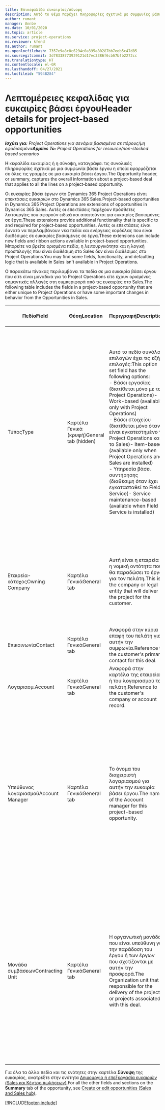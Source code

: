 ```yaml
---
title: Επικεφαλίδα ευκαιρίας/σύνοψη
description: Αυτό το θέμα παρέχει πληροφορίες σχετικά με συμφωνίες βάσει έργου και με γραμμές ευκαιριών βάσει έργου.
author: rumant
manager: Annbe
ms.date: 10/01/2020
ms.topic: article
ms.service: project-operations
ms.reviewer: kfend
ms.author: rumant
ms.openlocfilehash: 7357e9a8c8c6294c0a395a80287bb7eeb5c47d85
ms.sourcegitcommit: 3d78338773929121d17ec3386f6cb67bfb2272cc
ms.translationtype: HT
ms.contentlocale: el-GR
ms.lasthandoff: 04/27/2021
ms.locfileid: "5948284"
---
```

# <a name="header-details-for-project-based-opportunities"></a><span data-ttu-id="ebde6-103">Λεπτομέρειες κεφαλίδας για ευκαιρίες βάσει έργου</span><span class="sxs-lookup"><span data-stu-id="ebde6-103">Header details for project-based opportunities</span></span>

<span data-ttu-id="ebde6-104">_**Ισχύει για:** Project Operations για σενάρια βασισμένα σε πόρους/μη εφοδιασμένα_</span><span class="sxs-lookup"><span data-stu-id="ebde6-104">_**Applies To:** Project Operations for resource/non-stocked based scenarios_</span></span>


<span data-ttu-id="ebde6-105">Η κεφαλίδα ευκαιρίας ή η σύνοψη, καταγράφει τις συνολικές πληροφορίες σχετικά με μια συμφωνία βάσει έργου η οποία εφαρμόζεται σε όλες τις γραμμές σε μια ευκαιρία βάσει έργου.</span><span class="sxs-lookup"><span data-stu-id="ebde6-105">The Opportunity header, or summary, captures the overall information about a project-based deal that applies to all the lines on a project-based opportunity.</span></span>

<span data-ttu-id="ebde6-106">Οι ευκαιρίες βάσει έργων στο Dynamics 365 Project Operations είναι επεκτάσεις ευκαιριών στο Dynamics 365 Sales.</span><span class="sxs-lookup"><span data-stu-id="ebde6-106">Project-based opportunities in Dynamics 365 Project Operations are extensions of opportunities in Dynamics 365 Sales.</span></span> <span data-ttu-id="ebde6-107">Αυτές οι επεκτάσεις παρέχουν πρόσθετες λειτουργίες που αφορούν ειδικά και απαιτούνται για ευκαιρίες βασισμένες σε έργα.</span><span class="sxs-lookup"><span data-stu-id="ebde6-107">These extensions provide additional functionality that is specific to and required for project-based opportunities.</span></span> <span data-ttu-id="ebde6-108">Αυτές οι επεκτάσεις είναι δυνατό να περιλαμβάνουν νέα πεδία και ενέργειες κορδέλας που είναι διαθέσιμες σε ευκαιρίες βασισμένες σε έργα.</span><span class="sxs-lookup"><span data-stu-id="ebde6-108">These extensions can include new fields and ribbon actions available in project-based opportunities.</span></span> <span data-ttu-id="ebde6-109">Μπορείτε να βρείτε ορισμένα πεδία, η λειτουργικότητα και η λογική προεπιλογής που είναι διαθέσιμη στο Sales δεν είναι διαθέσιμες στο Project Operations.</span><span class="sxs-lookup"><span data-stu-id="ebde6-109">You may find some fields, functionality, and defaulting logic that is available in Sales isn't available in Project Operations.</span></span>

<span data-ttu-id="ebde6-110">Ο παρακάτω πίνακας περιλαμβάνει τα πεδία σε μια ευκαιρία βάσει έργου που είτε είναι μοναδικά για το Project Operations είτε έχουν ορισμένες σημαντικές αλλαγές στη συμπεριφορά από τις ευκαιρίες στο Sales.</span><span class="sxs-lookup"><span data-stu-id="ebde6-110">The following table includes the fields in a project-based opportunity that are either unique to Project Operations or have some important changes in behavior from the Opportunities in Sales.</span></span>

| <span data-ttu-id="ebde6-111">**Πεδίο**</span><span class="sxs-lookup"><span data-stu-id="ebde6-111">**Field**</span></span> | <span data-ttu-id="ebde6-112">**Θέση**</span><span class="sxs-lookup"><span data-stu-id="ebde6-112">**Location**</span></span> | <span data-ttu-id="ebde6-113">**Περιγραφή**</span><span class="sxs-lookup"><span data-stu-id="ebde6-113">**Description**</span></span> | <span data-ttu-id="ebde6-114">**Κατάντη επίπτωση**</span><span class="sxs-lookup"><span data-stu-id="ebde6-114">**Downstream impact**</span></span> |
| --- | --- | --- | --- |
| <span data-ttu-id="ebde6-115">Τύπος</span><span class="sxs-lookup"><span data-stu-id="ebde6-115">Type</span></span> | <span data-ttu-id="ebde6-116">Καρτέλα Γενικά (κρυφή)</span><span class="sxs-lookup"><span data-stu-id="ebde6-116">General tab (hidden)</span></span> | <span data-ttu-id="ebde6-117">Αυτό το πεδίο συνόλου επιλογών έχει τις εξής επιλογές:</span><span class="sxs-lookup"><span data-stu-id="ebde6-117">This option set field has the following options:</span></span></br><span data-ttu-id="ebde6-118">- Βάσει εργασίας (διατίθεται μόνο με το Project Operations)</span><span class="sxs-lookup"><span data-stu-id="ebde6-118">- Work-based (available only with Project Operations)</span></span></br><span data-ttu-id="ebde6-119">- Βάσει στοιχείου (διατίθεται μόνο όταν είναι εγκατεστημένο το Project Operations και το Sales)</span><span class="sxs-lookup"><span data-stu-id="ebde6-119">- Item-based (available only when Project Operations and Sales are installed)</span></span></br><span data-ttu-id="ebde6-120">- Υπηρεσία βάσει συντήρησης (διαθέσιμη όταν έχει εγκατασταθεί το Field Service)</span><span class="sxs-lookup"><span data-stu-id="ebde6-120">- Service maintenance-based (available when Field Service is installed)</span></span> | <span data-ttu-id="ebde6-121">Όταν χρησιμοποιείτε την εφαρμογή Project Operations, η τιμή αυτού του πεδίου ορίζεται αυτόματα σε **Βάσει εργασίας** και ταξινομείται η ευκαιρία ως βασισμένη σε έργο.</span><span class="sxs-lookup"><span data-stu-id="ebde6-121">When you use Project Operations, this field value is automatically set to **Work-based** which classifies the Opportunity as project-based.</span></span> <span data-ttu-id="ebde6-122">Μια ευκαιρία πρέπει να βασίζεται σε έργο για την ενεργοποίηση όλων των επεκτάσεων και των λειτουργιών που αφορούν το έργο στην κατάντη διαδικασία πωλήσεων για αυτήν τη συμφωνία.</span><span class="sxs-lookup"><span data-stu-id="ebde6-122">An Opportunity should be project-based to enable all project-specific extensions and functionality in the downstream sales process for this deal.</span></span> |
| <span data-ttu-id="ebde6-123">Εταιρεία-κάτοχος</span><span class="sxs-lookup"><span data-stu-id="ebde6-123">Owning Company</span></span> | <span data-ttu-id="ebde6-124">Καρτέλα Γενικά</span><span class="sxs-lookup"><span data-stu-id="ebde6-124">General tab</span></span> | <span data-ttu-id="ebde6-125">Αυτή είναι η εταιρεία ή η νομική οντότητα που θα παραδώσει το έργο για τον πελάτη.</span><span class="sxs-lookup"><span data-stu-id="ebde6-125">This is the company or legal entity that will deliver the project for the customer.</span></span> | <span data-ttu-id="ebde6-126">Αυτές οι πληροφορίες πεδίου θα αντιγραφούν στο αντίστοιχο πεδίο της προσφοράς έργου που δημιουργείται από αυτήν την ευκαιρία.</span><span class="sxs-lookup"><span data-stu-id="ebde6-126">This field information will be copied to the corresponding field on the Project quote that is created from this Opportunity.</span></span> |
| <span data-ttu-id="ebde6-127">Επικοινωνία</span><span class="sxs-lookup"><span data-stu-id="ebde6-127">Contact</span></span> | <span data-ttu-id="ebde6-128">Καρτέλα Γενικά</span><span class="sxs-lookup"><span data-stu-id="ebde6-128">General tab</span></span> | <span data-ttu-id="ebde6-129">Αναφορά στην κύρια επαφή του πελάτη για αυτήν την συμφωνία.</span><span class="sxs-lookup"><span data-stu-id="ebde6-129">Reference to the customer's primary contact for this deal.</span></span> | |
| <span data-ttu-id="ebde6-130">Λογαριασμ.</span><span class="sxs-lookup"><span data-stu-id="ebde6-130">Account</span></span> | <span data-ttu-id="ebde6-131">Καρτέλα Γενικά</span><span class="sxs-lookup"><span data-stu-id="ebde6-131">General tab</span></span> | <span data-ttu-id="ebde6-132">Αναφορά στην καρτέλα της εταιρείας ή του λογαριασμού του πελάτη.</span><span class="sxs-lookup"><span data-stu-id="ebde6-132">Reference to the customer's company or account record.</span></span> | |
| <span data-ttu-id="ebde6-133">Υπεύθυνος λογαριασμού</span><span class="sxs-lookup"><span data-stu-id="ebde6-133">Account Manager</span></span> | <span data-ttu-id="ebde6-134">Καρτέλα Γενικά</span><span class="sxs-lookup"><span data-stu-id="ebde6-134">General tab</span></span> | <span data-ttu-id="ebde6-135">Το όνομα του διαχειριστή λογαριασμού για αυτήν την ευκαιρία βάσει έργου.</span><span class="sxs-lookup"><span data-stu-id="ebde6-135">The name of the Account manager for this project-based opportunity.</span></span> | <span data-ttu-id="ebde6-136">Ο διαχειριστής λογαριασμού είναι υπεύθυνος για τη διαχείριση της σχέσης με τον πελάτη μέσω της ολοκλήρωσης αυτού του έργου.</span><span class="sxs-lookup"><span data-stu-id="ebde6-136">The Account manager is responsible for managing the relationship with the customer through the completion of this project.</span></span> <span data-ttu-id="ebde6-137">Με βάση την καρτέλα πόρου με δυνατότητα κράτησης που έχει συνδεθεί με τον διαχειριστή λογαριασμών, η μονάδα σύμβασης είναι προεπιλεγμένη.</span><span class="sxs-lookup"><span data-stu-id="ebde6-137">Based on the bookable resource record tied to the Account manager, the contracting unit is defaulted.</span></span> |
| <span data-ttu-id="ebde6-138">Μονάδα συμβάσεων</span><span class="sxs-lookup"><span data-stu-id="ebde6-138">Contracting Unit</span></span> | <span data-ttu-id="ebde6-139">Καρτέλα Γενικά</span><span class="sxs-lookup"><span data-stu-id="ebde6-139">General tab</span></span> | <span data-ttu-id="ebde6-140">Η οργανωτική μονάδα που είναι υπεύθυνη για την παράδοση του έργου ή των έργων που σχετίζονται με αυτήν την προσφορά.</span><span class="sxs-lookup"><span data-stu-id="ebde6-140">The Organization unit that is responsible for the delivery of the project or projects associated with this deal.</span></span> | <span data-ttu-id="ebde6-141">Η μονάδα σύμβασης είναι η διεύθυνση της εταιρείας που θα ολοκληρώσει το/τα έργο/α μετά το κλείσιμο της υπόθεσης.</span><span class="sxs-lookup"><span data-stu-id="ebde6-141">The contracting unit is the division of the company that will complete the project(s) after the deal is closed.</span></span> <span data-ttu-id="ebde6-142">Κάθε αναθέτουσα μονάδα έχει νόμισμα και αυτή η νομισματική μονάδα χρησιμοποιείται για την αναφορά εκτιμώμενων και πραγματικών δαπανών που πραγματοποιήθηκαν κατά την εκτέλεση του έργου.</span><span class="sxs-lookup"><span data-stu-id="ebde6-142">Every contracting unit has a currency, and this currency is used to report estimated and actual costs incurred during the project.</span></span> |

<span data-ttu-id="ebde6-143">Για όλα τα άλλα πεδία και τις ενότητες στην καρτέλα **Σύνοψη** της ευκαιρίας, ανατρέξτε στην ενότητα [Δημιουργία ή επεξεργασία ευκαιριών (Sales και Κέντρο πωλήσεων)](/dynamics365/sales-enterprise/create-edit-opportunity-sales).</span><span class="sxs-lookup"><span data-stu-id="ebde6-143">For all the other fields and sections on the **Summary** tab of the opportunity, see [Create or edit opportunities (Sales and Sales hub)](/dynamics365/sales-enterprise/create-edit-opportunity-sales).</span></span>


[!INCLUDE[footer-include](../includes/footer-banner.md)]
